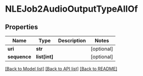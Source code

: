 # NLEJob2AudioOutputTypeAllOf

## Properties
Name | Type | Description | Notes
------------ | ------------- | ------------- | -------------
**uri** | **str** |  | [optional] 
**sequence** | **list[int]** |  | [optional] 

[[Back to Model list]](../README.md#documentation-for-models) [[Back to API list]](../README.md#documentation-for-api-endpoints) [[Back to README]](../README.md)


